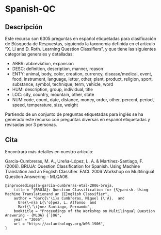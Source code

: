 # Spanish-QC

## Descripción

Este recurso son 6305 preguntas en español etiquetadas para clasificación de Búsqueda de Respuestas, siguiendo la taxonomía definida en el artículo “X. Li and D. Roth. Learning Question Classifiers”, y que tiene las siguientes categorías generales y detalladas:

- ABBR: abbreviation, expansion
- DESC: definition, description, manner, reason
- ENTY: animal, body, color, creation, currency, disease/medical, event, food, instrument, language, letter, other, plant, product, religion, sport, substance, symbol, technique, term, vehicle, word
- HUM: description, group, individual, title
- LOC: city, country, mountain, other, state
- NUM code, count, date, distance, money, order, other, percent, period, speed, temperature, size, weight

Partiendo de un conjunto de preguntas etiquetadas para inglés se ha generado este recurso con preguntas diversas en español etiquetadas y revisadas por 3 personas.

## Cita
Encontrará más detalles en nuestro artículo:

García-Cumbreras, M. A., Ureña-López, L. A. & Martínez-Santiago, F. (2006). BRUJA: Question Classification for Spanish. Using Machine Translation and an English Classifier. EACL 2006 Workshop on Multilingual Question Answering – MLQA06.
```
@inproceedings{a-garcia-cumbreras-etal-2006-bruja,
    title = "{BRUJA}: Question Classification for {S}panish. Using Machine Translationand an {E}nglish Classifier",
    author = "Garc{\'\i}a Cumbreras, Miguel {\'A}.  and
      Ure{\~n}a L{\'o}pez, L. Alfonso  and
      Mart{\'\i}nez Santiago, Fernando",
    booktitle = "Proceedings of the Workshop on Multilingual Question Answering - {MLQA} {`}06",
    year = "2006",
    url = "https://aclanthology.org/W06-1906",
}
```

